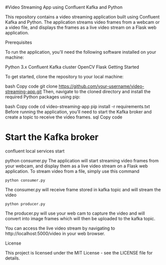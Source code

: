 #Video Streaming App using Confluent Kafka and Python

This repository contains a video streaming application built using Confluent Kafka and Python. The application streams video frames from a webcam or a video file, and displays the frames as a live video stream on a Flask web application.

Prerequisites

To run the application, you'll need the following software installed on your machine:

Python 3.x
Confluent Kafka cluster
OpenCV
Flask
Getting Started

To get started, clone the repository to your local machine:

bash
Copy code
git clone https://github.com/your-username/video-streaming-app.git
Then, navigate to the cloned directory and install the required Python packages using pip:

bash
Copy code
cd video-streaming-app
pip install -r requirements.txt
Before running the application, you'll need to start the Kafka broker and create a topic to receive the video frames. 
sql
Copy code
# Start the Kafka broker
confluent local services start

python consumer.py
The application will start streaming video frames from your webcam, and display them as a live video stream on a Flask web application. 
To stream video from a file, simply use this command
```
python consumer.py
```

The consumer.py will receive frame stored in kafka topic and will stream the video

```
python producer.py
```

The producer.py will use your web cam to capture the video and will convert into image frames which will then be uploaded to the kafka topic.

You can access the live video stream by navigating to http://localhost:5000/video in your web browser.

License

This project is licensed under the MIT License - see the LICENSE file for details.

